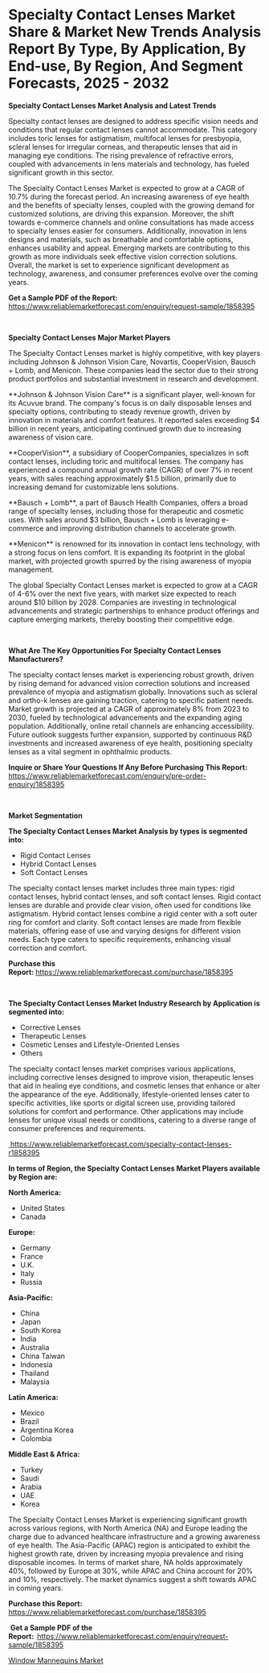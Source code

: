 <p><h1>Specialty Contact Lenses Market Share & Market New Trends Analysis Report By Type, By Application, By End-use, By Region, And Segment Forecasts, 2025 - 2032</h1></p><p><strong>Specialty Contact Lenses Market Analysis and Latest Trends</strong></p>
<p><p>Specialty contact lenses are designed to address specific vision needs and conditions that regular contact lenses cannot accommodate. This category includes toric lenses for astigmatism, multifocal lenses for presbyopia, scleral lenses for irregular corneas, and therapeutic lenses that aid in managing eye conditions. The rising prevalence of refractive errors, coupled with advancements in lens materials and technology, has fueled significant growth in this sector.</p><p>The Specialty Contact Lenses Market is expected to grow at a CAGR of 10.7% during the forecast period. An increasing awareness of eye health and the benefits of specialty lenses, coupled with the growing demand for customized solutions, are driving this expansion. Moreover, the shift towards e-commerce channels and online consultations has made access to specialty lenses easier for consumers. Additionally, innovation in lens designs and materials, such as breathable and comfortable options, enhances usability and appeal. Emerging markets are contributing to this growth as more individuals seek effective vision correction solutions. Overall, the market is set to experience significant development as technology, awareness, and consumer preferences evolve over the coming years.</p></p>
<p><strong>Get a Sample PDF of the Report:&nbsp;</strong> <a href="https://www.reliablemarketforecast.com/enquiry/request-sample/1858395?utm_campaign=1130&utm_medium=2&utm_source=Github&utm_content=ia&utm_term=09022025&utm_id=specialty-contact-lenses">https://www.reliablemarketforecast.com/enquiry/request-sample/1858395</a></p>
<p>&nbsp;</p>
<p><strong>Specialty Contact Lenses Major Market Players</strong></p>
<p><p>The Specialty Contact Lenses market is highly competitive, with key players including Johnson & Johnson Vision Care, Novartis, CooperVision, Bausch + Lomb, and Menicon. These companies lead the sector due to their strong product portfolios and substantial investment in research and development.</p><p>**Johnson & Johnson Vision Care** is a significant player, well-known for its Acuvue brand. The company's focus is on daily disposable lenses and specialty options, contributing to steady revenue growth, driven by innovation in materials and comfort features. It reported sales exceeding $4 billion in recent years, anticipating continued growth due to increasing awareness of vision care.</p><p>**CooperVision**, a subsidiary of CooperCompanies, specializes in soft contact lenses, including toric and multifocal lenses. The company has experienced a compound annual growth rate (CAGR) of over 7% in recent years, with sales reaching approximately $1.5 billion, primarily due to increasing demand for customizable lens solutions.</p><p>**Bausch + Lomb**, a part of Bausch Health Companies, offers a broad range of specialty lenses, including those for therapeutic and cosmetic uses. With sales around $3 billion, Bausch + Lomb is leveraging e-commerce and improving distribution channels to accelerate growth.</p><p>**Menicon** is renowned for its innovation in contact lens technology, with a strong focus on lens comfort. It is expanding its footprint in the global market, with projected growth spurred by the rising awareness of myopia management.</p><p>The global Specialty Contact Lenses market is expected to grow at a CAGR of 4-6% over the next five years, with market size expected to reach around $10 billion by 2028. Companies are investing in technological advancements and strategic partnerships to enhance product offerings and capture emerging markets, thereby boosting their competitive edge.</p></p>
<p>&nbsp;</p>
<p><strong>What Are The Key Opportunities For Specialty Contact Lenses Manufacturers?</strong></p>
<p><p>The specialty contact lenses market is experiencing robust growth, driven by rising demand for advanced vision correction solutions and increased prevalence of myopia and astigmatism globally. Innovations such as scleral and ortho-k lenses are gaining traction, catering to specific patient needs. Market growth is projected at a CAGR of approximately 8% from 2023 to 2030, fueled by technological advancements and the expanding aging population. Additionally, online retail channels are enhancing accessibility. Future outlook suggests further expansion, supported by continuous R&D investments and increased awareness of eye health, positioning specialty lenses as a vital segment in ophthalmic products.</p></p>
<p><strong>Inquire or Share Your Questions If Any Before Purchasing This Report:</strong> <a href="https://www.reliablemarketforecast.com/enquiry/pre-order-enquiry/1858395?utm_campaign=1130&utm_medium=2&utm_source=Github&utm_content=ia&utm_term=09022025&utm_id=specialty-contact-lenses">https://www.reliablemarketforecast.com/enquiry/pre-order-enquiry/1858395</a></p>
<p>&nbsp;</p>
<p><strong>Market Segmentation</strong></p>
<p><strong>The Specialty Contact Lenses Market Analysis by types is segmented into:</strong></p>
<p><ul><li>Rigid Contact Lenses</li><li>Hybrid Contact Lenses</li><li>Soft Contact Lenses</li></ul></p>
<p><p>The specialty contact lenses market includes three main types: rigid contact lenses, hybrid contact lenses, and soft contact lenses. Rigid contact lenses are durable and provide clear vision, often used for conditions like astigmatism. Hybrid contact lenses combine a rigid center with a soft outer ring for comfort and clarity. Soft contact lenses are made from flexible materials, offering ease of use and varying designs for different vision needs. Each type caters to specific requirements, enhancing visual correction and comfort.</p></p>
<p><strong>Purchase this Report:&nbsp;</strong><a href="https://www.reliablemarketforecast.com/purchase/1858395?utm_campaign=1130&utm_medium=2&utm_source=Github&utm_content=ia&utm_term=09022025&utm_id=specialty-contact-lenses">https://www.reliablemarketforecast.com/purchase/1858395</a></p>
<p>&nbsp;</p>
<p><strong>The Specialty Contact Lenses Market Industry Research by Application is segmented into:</strong></p>
<p><ul><li>Corrective Lenses</li><li>Therapeutic Lenses</li><li>Cosmetic Lenses and Lifestyle-Oriented Lenses</li><li>Others</li></ul></p>
<p><p>The specialty contact lenses market comprises various applications, including corrective lenses designed to improve vision, therapeutic lenses that aid in healing eye conditions, and cosmetic lenses that enhance or alter the appearance of the eye. Additionally, lifestyle-oriented lenses cater to specific activities, like sports or digital screen use, providing tailored solutions for comfort and performance. Other applications may include lenses for unique visual needs or conditions, catering to a diverse range of consumer preferences and requirements.</p></p>
<p><a href="https://www.reliablemarketforecast.com/specialty-contact-lenses-r1858395?utm_campaign=1130&utm_medium=2&utm_source=Github&utm_content=ia&utm_term=09022025&utm_id=specialty-contact-lenses">&nbsp;https://www.reliablemarketforecast.com/specialty-contact-lenses-r1858395</a></p>
<p><strong>In terms of Region, the Specialty Contact Lenses Market Players available by Region are:</strong></p>
<p>
    <p> <strong> North America: </strong>
        <ul>
            <li>United States</li>
            <li>Canada</li>
        </ul>
        </p> 
    <p> <strong> Europe: </strong>
        <ul>
            <li>Germany</li>
            <li>France</li>
            <li>U.K.</li>
            <li>Italy</li>
            <li>Russia</li>
        </ul>
        </p> 
    <p> <strong> Asia-Pacific: </strong>
        <ul>
            <li>China</li>
            <li>Japan</li>
            <li>South Korea</li>
            <li>India</li>
            <li>Australia</li>
            <li>China Taiwan</li>
            <li>Indonesia</li>
            <li>Thailand</li>
            <li>Malaysia</li>
        </ul>
        </p> 
    <p> <strong> Latin America: </strong>
        <ul>
            <li>Mexico</li>
            <li>Brazil</li>
            <li>Argentina Korea</li>
            <li>Colombia</li>
        </ul>
        </p> 
    <p> <strong> Middle East & Africa: </strong>
        <ul>
            <li>Turkey</li>
            <li>Saudi</li>
            <li>Arabia</li>
            <li>UAE</li>
            <li>Korea</li>
        </ul>
    </p>
    </p>
<p><p>The Specialty Contact Lenses Market is experiencing significant growth across various regions, with North America (NA) and Europe leading the charge due to advanced healthcare infrastructure and a growing awareness of eye health. The Asia-Pacific (APAC) region is anticipated to exhibit the highest growth rate, driven by increasing myopia prevalence and rising disposable incomes. In terms of market share, NA holds approximately 40%, followed by Europe at 30%, while APAC and China account for 20% and 10%, respectively. The market dynamics suggest a shift towards APAC in coming years.</p></p>
<p><strong>Purchase this Report: </strong><a href="https://www.reliablemarketforecast.com/purchase/1858395?utm_campaign=1130&utm_medium=2&utm_source=Github&utm_content=ia&utm_term=09022025&utm_id=specialty-contact-lenses">https://www.reliablemarketforecast.com/purchase/1858395</a></p>
<p>&nbsp;<strong>Get a Sample PDF of the Report:&nbsp;&nbsp;</strong><a href="https://www.reliablemarketforecast.com/enquiry/request-sample/1858395?utm_campaign=1130&utm_medium=2&utm_source=Github&utm_content=ia&utm_term=09022025&utm_id=specialty-contact-lenses">https://www.reliablemarketforecast.com/enquiry/request-sample/1858395</a></p>
<p><strong></strong></p>
<p><p><a href="https://github.com/RickHolmes3/Market-Research-Report-List-7/blob/main/window-mannequins-market.md?utm_campaign=1130&utm_medium=2&utm_source=Github&utm_content=ia&utm_term=09022025&utm_id=specialty-contact-lenses">Window Mannequins Market</a></p></p>